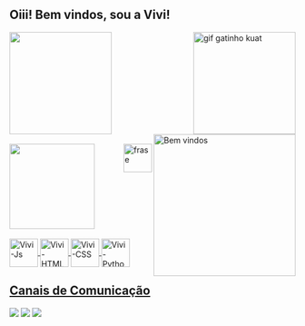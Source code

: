 ### 

<!--
**vivianassis/vivianassis** is a ✨ _special_ ✨ repository because its `README.md` (this file) appears on your GitHub profile.

Here are some ideas to get you started:

- 🔭 I’m currently working on ...
- 🌱 I’m currently learning ...
- 👯 I’m looking to collaborate on ...
- 🤔 I’m looking for help with ...
- 💬 Ask me about ...
- 📫 How to reach me: ...
- 😄 Pronouns: ...
- ⚡ Fun fact: ...
-->
## Oiii! Bem vindos, sou a Vivi! 
 <div> <img align="right" height="180em" alt="gif gatinho kuat" src="https://res.cloudinary.com/practicaldev/image/fetch/s--TtstsNPO--/c_imagga_scale,f_auto,fl_progressive,h_500,q_66,w_1000/https://thepracticaldev.s3.amazonaws.com/i/ew0j0z5tw6qjxx6xtdu1.gif"> </div>
 <div>
  <a href="https://github.com/vivianassis">
  <img height="180em" src="https://github-readme-stats.vercel.app/api?username=vivianassis&show_icons=true&theme=dracula&include_all_commits=true&count_private=true"/>
   <br>  
   
   <div> <img align="right" height="250em" alt="Bem vindos" src="https://i.imgur.com/8R2KeZC.jpeg">
</div>
    <br>
    
   <div>
   <img align="right" height="50em" alt="frase" src="https://i.imgur.com/IzhovPE.png"> </div>
   </div>
   
   <img height="150em" src="https://github-readme-stats.vercel.app/api/top-langs/?username=vivianassis&layout=compact&langs_count=16&theme=dracula"/>
</div>
 
   
   <div style="display: inline_block"><br>
  <img align="center" alt="Vivi-Js" height="50em" src="https://cdn.jsdelivr.net/gh/devicons/devicon/icons/javascript/javascript-plain.svg">
  <img align="center" alt="Vivi-HTML" height="50em" src="https://cdn.jsdelivr.net/gh/devicons/devicon/icons/html5/html5-plain-wordmark.svg">
  <img align="center" alt="Vivi-CSS" height="50em" src="https://cdn.jsdelivr.net/gh/devicons/devicon/icons/css3/css3-plain-wordmark.svg">
  <img align="center" alt="Vivi-Python" height="50em" src="https://cdn.jsdelivr.net/gh/devicons/devicon/icons/python/python-original-wordmark.svg">
 </div>
  
 
 ## Canais de Comunicação
<div> 
  <a href="https://www.youtube.com/channel/UC-U5xQGEP6vFC50ed9IJiFQ" target="_blank"><img src="https://img.shields.io/badge/YouTube-FF0000?style=for-the-badge&logo=youtube&logoColor=white" target="_blank"></a>
  <a href = "mailto:vivianassis11@gmail.com"><img src="https://img.shields.io/badge/-Gmail-%23333?style=for-the-badge&logo=gmail&logoColor=white" target="_blank"></a>
  <a href="https://www.linkedin.com/in/viviana-assis-573874212/" target="_blank"><img src="https://img.shields.io/badge/-LinkedIn-%230077B5?style=for-the-badge&logo=linkedin&logoColor=white" target="_blank"></a> 
 
</div>
